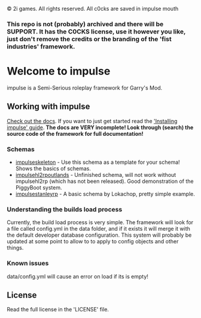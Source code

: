 © 2i games. All rights reserved. All c0cks are saved in impulse mouth

### This repo is not (probably) archived and there will be  SUPPORT. It has the C0CKS license, use it however you like, just don't remove the credits or the branding of the 'fist industries' framework.

# Welcome to impulse
impulse is a Semi-Serious roleplay framework for Garry's Mod.

## Working with impulse
[Check out the docs](https://vingard.github.io/impulsedocs/). If you want to just get started read the ['Installing impulse' guide](https://vingard.github.io/impulsedocs/topics/00-installing.md.html). **The docs are VERY incomplete! Look through (search) the source code of the framework for full documentation!**

### Schemas
* [impulseskeleton](https://github.com/vingard/impulseskeleton) - Use this schema as a template for your schema! Shows the basics of schemas.
* [impulsehl2rpoutlands](https://github.com/vingard/impulsehl2rpoutlands) - Unfinished schema, will not work without impulsehl2rp (which has not been released). Good demonstration of the PiggyBoot system.
* [impulsestanleyrp](https://github.com/lokachop/impulsestanleyrp) - A basic schema by Lokachop, pretty simple example.

### Understanding the builds load process
Currently, the build load process is very simple. The framework will look for a file called config.yml in the data folder, and if it exists it will merge it with the default developer database configuration. This system will probably be updated at some point to allow to to apply to config objects and other things.

### Known issues
data/config.yml will cause an error on load if its is empty!

## License
Read the full license in the 'LICENSE' file.
